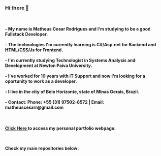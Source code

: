 ### Hi there 👋
<b>
<br><br>- My name is Matheus Cesar Rodrigues and I'm studying to be a good Fullstack Developer.
<br><br>- The technologies I'm currently learning is C#/Asp.net for Backend and HTML/CSS/Js for Frontend.
<br><br>- I'm currently studying Technologist in Systems Analysis and Development at Newton Paiva University.
<br><br>- I've worked for 10 years with IT Support and now I'm looking for a oportunity to work as a developer.
<br><br>- I live in the city of Belo Horizonte, state of Minas Gerais, Brazil.
<br><br>- Contact: Phone: +55 (31) 97502-8572   |   Email: matheuscesarr@gmail.com
<br><br><br><br><a href="" target="_blank"> Click Here </a> to access my personal portfolio webpage:


<br><br>Check my main repositories below:
</b>
<!--
**matheuscesarr/matheuscesarr** is a ✨ _special_ ✨ repository because its `README.md` (this file) appears on your GitHub profile.

Here are some ideas to get you started:

- 🔭 I’m currently working on ...
- 🌱 I’m currently learning ...
- 👯 I’m looking to collaborate on ...
- 🤔 I’m looking for help with ...
- 💬 Ask me about ...
- 📫 How to reach me: ...
- 😄 Pronouns: ...
- ⚡ Fun fact: ...
-->
